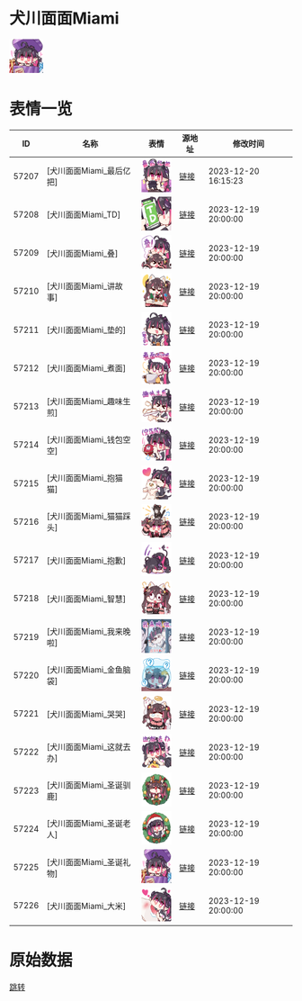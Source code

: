 # 犬川面面Miami

<img src="./cover.png" height="60" alt="cover" />

# 表情一览

|ID|名称|表情|源地址|修改时间|
|----|----|----|----|----|
|57207|[犬川面面Miami_最后亿把]|<img src="./pic/057207_%5B犬川面面Miami_最后亿把%5D.png" height="60" alt="最后亿把"/>|[链接](https://i0.hdslb.com/bfs/garb/a505ef02805212811bcfd0825c6025904b2eef60.png)|2023-12-20 16:15:23|
|57208|[犬川面面Miami_TD]|<img src="./pic/057208_%5B犬川面面Miami_TD%5D.png" height="60" alt="TD"/>|[链接](https://i0.hdslb.com/bfs/garb/36760ed5d010dd290c4fbcc9cac925ba404750f1.png)|2023-12-19 20:00:00|
|57209|[犬川面面Miami_叠]|<img src="./pic/057209_%5B犬川面面Miami_叠%5D.png" height="60" alt="叠"/>|[链接](https://i0.hdslb.com/bfs/garb/2d519b8c573389ec37e8ed41475ca44a2be3fca8.png)|2023-12-19 20:00:00|
|57210|[犬川面面Miami_讲故事]|<img src="./pic/057210_%5B犬川面面Miami_讲故事%5D.png" height="60" alt="讲故事"/>|[链接](https://i0.hdslb.com/bfs/garb/d9e37f1b5494679dad1a2b6711cf8ae9a4f2d30c.png)|2023-12-19 20:00:00|
|57211|[犬川面面Miami_垫的]|<img src="./pic/057211_%5B犬川面面Miami_垫的%5D.png" height="60" alt="垫的"/>|[链接](https://i0.hdslb.com/bfs/garb/55b3f7a858a5b0bc0770c7554bcc7c5eb84b0cdb.png)|2023-12-19 20:00:00|
|57212|[犬川面面Miami_煮面]|<img src="./pic/057212_%5B犬川面面Miami_煮面%5D.png" height="60" alt="煮面"/>|[链接](https://i0.hdslb.com/bfs/garb/a8bb2c584957817d87f52edaf084b9f9897ec589.png)|2023-12-19 20:00:00|
|57213|[犬川面面Miami_趣味生煎]|<img src="./pic/057213_%5B犬川面面Miami_趣味生煎%5D.png" height="60" alt="趣味生煎"/>|[链接](https://i0.hdslb.com/bfs/garb/6872ebdff079aef7ddfa2f40ad6f4387b175987e.png)|2023-12-19 20:00:00|
|57214|[犬川面面Miami_钱包空空]|<img src="./pic/057214_%5B犬川面面Miami_钱包空空%5D.png" height="60" alt="钱包空空"/>|[链接](https://i0.hdslb.com/bfs/garb/539305996834cef47cb20999475e15f559150bb4.png)|2023-12-19 20:00:00|
|57215|[犬川面面Miami_抱猫猫]|<img src="./pic/057215_%5B犬川面面Miami_抱猫猫%5D.png" height="60" alt="抱猫猫"/>|[链接](https://i0.hdslb.com/bfs/garb/33e720e2d734f7d13a72987a579c5ef38bd2d787.png)|2023-12-19 20:00:00|
|57216|[犬川面面Miami_猫猫踩头]|<img src="./pic/057216_%5B犬川面面Miami_猫猫踩头%5D.png" height="60" alt="猫猫踩头"/>|[链接](https://i0.hdslb.com/bfs/garb/7f56e141402d8bab8ac4ffb2c40edc636dbf31e5.png)|2023-12-19 20:00:00|
|57217|[犬川面面Miami_抱歉]|<img src="./pic/057217_%5B犬川面面Miami_抱歉%5D.png" height="60" alt="抱歉"/>|[链接](https://i0.hdslb.com/bfs/garb/189637bc692c85840845f7c63838dfd2da80e879.png)|2023-12-19 20:00:00|
|57218|[犬川面面Miami_智慧]|<img src="./pic/057218_%5B犬川面面Miami_智慧%5D.png" height="60" alt="智慧"/>|[链接](https://i0.hdslb.com/bfs/garb/59124ae88946800dae62956327e6a6243aac14b9.png)|2023-12-19 20:00:00|
|57219|[犬川面面Miami_我来晚啦]|<img src="./pic/057219_%5B犬川面面Miami_我来晚啦%5D.png" height="60" alt="我来晚啦"/>|[链接](https://i0.hdslb.com/bfs/garb/df1d2cf4052abb8c1815046dd947ed254d6355fc.png)|2023-12-19 20:00:00|
|57220|[犬川面面Miami_金鱼脑袋]|<img src="./pic/057220_%5B犬川面面Miami_金鱼脑袋%5D.png" height="60" alt="金鱼脑袋"/>|[链接](https://i0.hdslb.com/bfs/garb/3972b23382bfafae843d123f0bbf15f363cb6ce2.png)|2023-12-19 20:00:00|
|57221|[犬川面面Miami_哭哭]|<img src="./pic/057221_%5B犬川面面Miami_哭哭%5D.png" height="60" alt="哭哭"/>|[链接](https://i0.hdslb.com/bfs/garb/75e54ba514f1455f1b8de020a88b47b95a4208c5.png)|2023-12-19 20:00:00|
|57222|[犬川面面Miami_这就去办]|<img src="./pic/057222_%5B犬川面面Miami_这就去办%5D.png" height="60" alt="这就去办"/>|[链接](https://i0.hdslb.com/bfs/garb/019891e094260763daf0517575b13a88794d15de.png)|2023-12-19 20:00:00|
|57223|[犬川面面Miami_圣诞驯鹿]|<img src="./pic/057223_%5B犬川面面Miami_圣诞驯鹿%5D.png" height="60" alt="圣诞驯鹿"/>|[链接](https://i0.hdslb.com/bfs/garb/e2026c5fe4a0a9aebcc292f442219afa34ea995c.png)|2023-12-19 20:00:00|
|57224|[犬川面面Miami_圣诞老人]|<img src="./pic/057224_%5B犬川面面Miami_圣诞老人%5D.png" height="60" alt="圣诞老人"/>|[链接](https://i0.hdslb.com/bfs/garb/d22248367a7380b059203856adf5b79bc777dc70.png)|2023-12-19 20:00:00|
|57225|[犬川面面Miami_圣诞礼物]|<img src="./pic/057225_%5B犬川面面Miami_圣诞礼物%5D.png" height="60" alt="圣诞礼物"/>|[链接](https://i0.hdslb.com/bfs/garb/99c6aebdfcbf49c22d06f47f1eac6e0519e648b8.png)|2023-12-19 20:00:00|
|57226|[犬川面面Miami_大米]|<img src="./pic/057226_%5B犬川面面Miami_大米%5D.png" height="60" alt="大米"/>|[链接](https://i0.hdslb.com/bfs/garb/cdf4fd358531b4151086b528ef805920e6399ba5.png)|2023-12-19 20:00:00|

# 原始数据

[跳转](./raw.json)

